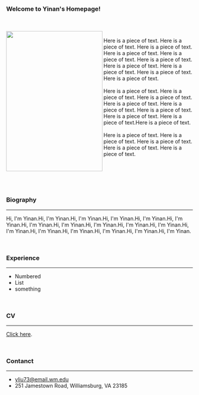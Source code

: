 ### Welcome to Yinan's Homepage!
<br><br>
<a href="url"><img src="https://www.facebook.com/photo/?fbid=654497895679881&set=a.654498015679869&__cft__[0]=AZUsTbFyUMHLVU0mFJig7KvCP-MSMtpRItbQA8Af3_4OKgtS5t8C1JpAy2zRKA4XX0nHDnFMZtDJBGqL6feBClXiaskRKZLQTTv5-klJ-AaRJzMGK28GFLilPr-aKo9OUe0&__tn__=EH-R"  align="left" height="378" width="260" ></a>
<br>
Here is a piece of text. Here is a piece of text. Here is a piece of text. Here is a piece of text. Here is a piece of text. Here is a piece of text. Here is a piece of text. 
Here is a piece of text. Here is a piece of text. Here is a piece of text. 
<br><br>
Here is a piece of text. Here is a piece of text. Here is a piece of text. Here is a piece of text. Here is a piece of text. Here is a piece of text. Here is a piece of text. 
Here is a piece of text.Here is a piece of text. 
<br><br>
Here is a piece of text. Here is a piece of text. Here is a piece of text. Here is a piece of text. Here is a piece of text. 


<br><br><br> <br>
### Biography
***
Hi, I'm Yinan.Hi, I'm Yinan.Hi, I'm Yinan.Hi, I'm Yinan.Hi, I'm Yinan.Hi, I'm Yinan.Hi, I'm Yinan.Hi, I'm Yinan.Hi, I'm Yinan.Hi, I'm Yinan.Hi, I'm Yinan.Hi, I'm Yinan.Hi, I'm Yinan.Hi, I'm Yinan.Hi, I'm Yinan.Hi, I'm Yinan.Hi, I'm Yinan.

<br>

### Experience
***
- Numbered
- List
- something

<br>

### CV
***
[Click here](https://www.facebook.com/yinan.liu.9480/).

<br>

### Contanct
***
- yliu73@email.wm.edu
- 251 Jamestown Road, Williamsburg, VA 23185
